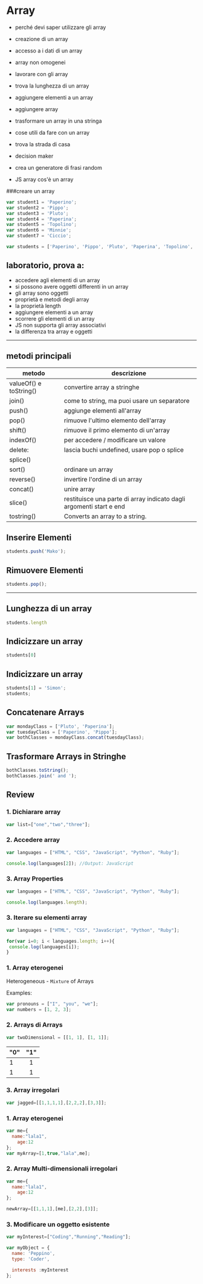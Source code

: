# Array
* perché devi saper utilizzare gli array
* creazione di un array
* accesso a i dati di un array
* array non omogenei

* lavorare con gli array
* trova la lunghezza di un array
* aggiungere elementi a un array
* aggiungere array
* trasformare un array in una stringa



* cose utili da fare con un array
* trova la strada di casa
* decision maker
* crea un generatore di frasi random


*   JS array
    cos'è un array

###creare un array
```javascript
var student1 = 'Paperino';
var student2 = 'Pippo';
var student3 = 'Pluto';
var student4 = 'Paperina';
var student5 = 'Topolino';
var student6 = 'Minnie';
var student7 = 'Ciccio';
```

```javascript
var students = ['Paperino', 'Pippo', 'Pluto', 'Paperina', 'Topolino', 'Minnie', 'Ciccio'];
```


## laboratorio, prova a:

* accedere agli elementi di un array
* si possono avere oggetti differenti in un array
* gli array sono oggetti
* proprietà e metodi degli array
* la proprietà length
* aggiungere elementi a un array
* scorrere gli elementi di un array
* JS non supporta gli array associativi
* la differenza tra array e oggetti
---
## metodi principali

| metodo                 | descrizione                                                         |
| ---------------------- | ------------------------------------------------------------------- |
| valueOf() e toString() | convertire array a stringhe                                         |
| join()                 | come to string, ma puoi usare un separatore                         |
| push()                 | aggiunge elementi all'array                                         |
| pop()                  | rimuove l'ultimo elemento dell'array                                |
| shift()                | rimuove il primo elemento di un'array                               |
| indexOf()              | per accedere / modificare un valore                                 |
| delete:                | lascia buchi undefined, usare pop o splice                          |
| splice()               |                                                                     |
| sort()                 | ordinare un array                                                   |
| reverse()              | invertire l'ordine di un array                                      |
| concat()               | unire array                                                         |
| slice()                | restituisce una parte di array indicato dagli argomenti start e end |
| tostring()             | Converts an array to a string.                                      |

## Inserire Elementi

```javascript
students.push('Mako');
```


## Rimuovere Elementi

```javascript
students.pop();
```

---

## Lunghezza di un array

```javascript
students.length
```

## Indicizzare un array

```javascript
students[0]
```


## Indicizzare un array

```javascript
students[1] = 'Simon';
students;
```


## Concatenare Arrays

```javascript
var mondayClass = ['Pluto', 'Paperina'];
var tuesdayClass = ['Paperino', 'Pippo'];
var bothClasses = mondayClass.concat(tuesdayClass);
```


## Trasformare Arrays in Stringhe

```javascript
bothClasses.toString();
bothClasses.join(' and ');
```


## Review 

### 1. Dichiarare array 

```javascript
var list=["one","two","three"];
```

### 2. Accedere array
```javascript
var languages = ["HTML", "CSS", "JavaScript", "Python", "Ruby"];

console.log(languages[2]); //Output: JavaScript
```

### 3. Array Properties 
```javascript
var languages = ["HTML", "CSS", "JavaScript", "Python", "Ruby"];

console.log(languages.length);
```

### 3. Iterare su elementi array 
```javascript
var languages = ["HTML", "CSS", "JavaScript", "Python", "Ruby"];

for(var i=0; i < languages.length; i++){
 console.log(languages[i]);   
}
```

### 1. Array eterogenei
Heterogeneous - `Mixture` of Arrays

Examples: 
```javascript
var pronouns = ["I", "you", "we"];
var numbers = [1, 2, 3];
```

### 2. Arrays di Arrays 

```javascript
var twoDimensional = [[1, 1], [1, 1]];

```

| "0" | "1"   |
| --- | :---: |
| 1   | 1     |
| 1   | 1     |

### 3. Array irregolari

```javascript
var jagged=[[1,1,1,1],[2,2,2],[3,3]];
```

### 1. Array eterogenei

```javascript
var me={
  name:"lala1",  
    age:12
};
var myArray=[1,true,"lala",me];
```

### 2. Array Multi-dimensionali irregolari

```javascript
var me={
  name:"lala1",  
    age:12
};

newArray=[[1,1,1],[me],[2,2],[3]];
```

### 3. Modificare un oggetto esistente

```javascript
var myInterest=["Coding","Running","Reading"];

var myObject = {
  name: 'Peppino',
  type: 'Coder',

  interests :myInterest
};
```
